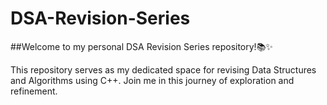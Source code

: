 # DSA-Revision-Series

##Welcome to my personal DSA Revision Series repository!📚✨

This repository serves as my dedicated space for revising Data Structures and Algorithms using C++.
Join me in this journey of exploration and refinement.

